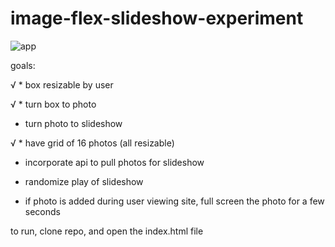 # image-flex-slideshow-experiment
![app](http://i.imgur.com/dokppXA.png)

goals:

√ * box resizable by user

√ * turn box to photo

* turn photo to slideshow
 
√ * have grid of 16 photos (all resizable) 

* incorporate api to pull photos for slideshow
 
* randomize play of slideshow
 
* if photo is added during user viewing site, full screen the photo for a few seconds

to run, clone repo, and open the index.html file
